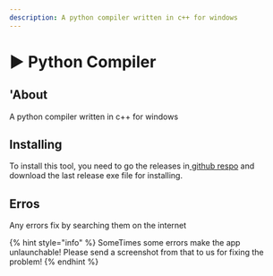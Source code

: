 ```yaml
---
description: A python compiler written in c++ for windows
---
```


# ▶ Python Compiler



## 'About

A python compiler written in c++ for windows

## Installing

To install this tool, you need to go the releases in[ github respo](https://github.com/Ghalbeyou/Python-Compiler/releases) and download the last release exe file for installing.

## Erros

Any errors fix by searching them on the internet

{% hint style="info" %}
SomeTimes some errors make the app unlaunchable! Please send a screenshot from that to us for fixing the problem!
{% endhint %}
